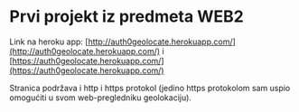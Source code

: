 # Prvi projekt iz predmeta WEB2

Link na heroku app: [http://auth0geolocate.herokuapp.com/](http://auth0geolocate.herokuapp.com/) i [https://auth0geolocate.herokuapp.com/](https://auth0geolocate.herokuapp.com/)

Stranica podržava i http i https protokol (jedino https protokolom sam uspio omogućiti u svom web-pregledniku geolokaciju).
